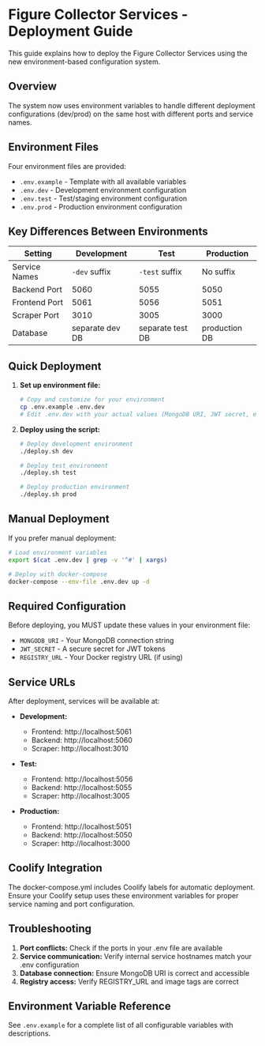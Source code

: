 # Figure Collector Services - Deployment Guide

This guide explains how to deploy the Figure Collector Services using the new environment-based configuration system.

## Overview

The system now uses environment variables to handle different deployment configurations (dev/prod) on the same host with different ports and service names.

## Environment Files

Four environment files are provided:

- `.env.example` - Template with all available variables
- `.env.dev` - Development environment configuration 
- `.env.test` - Test/staging environment configuration
- `.env.prod` - Production environment configuration

## Key Differences Between Environments

| Setting | Development | Test | Production |
|---------|-------------|------|------------|
| Service Names | `-dev` suffix | `-test` suffix | No suffix |
| Backend Port | 5060 | 5055 | 5050 |
| Frontend Port | 5061 | 5056 | 5051 |
| Scraper Port | 3010 | 3005 | 3000 |
| Database | separate dev DB | separate test DB | production DB |

## Quick Deployment

1. **Set up environment file:**
   ```bash
   # Copy and customize for your environment
   cp .env.example .env.dev
   # Edit .env.dev with your actual values (MongoDB URI, JWT secret, etc.)
   ```

2. **Deploy using the script:**
   ```bash
   # Deploy development environment
   ./deploy.sh dev
   
   # Deploy test environment
   ./deploy.sh test
   
   # Deploy production environment  
   ./deploy.sh prod
   ```

## Manual Deployment

If you prefer manual deployment:

```bash
# Load environment variables
export $(cat .env.dev | grep -v '^#' | xargs)

# Deploy with docker-compose
docker-compose --env-file .env.dev up -d
```

## Required Configuration

Before deploying, you MUST update these values in your environment file:

- `MONGODB_URI` - Your MongoDB connection string
- `JWT_SECRET` - A secure secret for JWT tokens
- `REGISTRY_URL` - Your Docker registry URL (if using)

## Service URLs

After deployment, services will be available at:

- **Development:**
  - Frontend: http://localhost:5061
  - Backend: http://localhost:5060
  - Scraper: http://localhost:3010

- **Test:**
  - Frontend: http://localhost:5056
  - Backend: http://localhost:5055
  - Scraper: http://localhost:3005

- **Production:**
  - Frontend: http://localhost:5051
  - Backend: http://localhost:5050  
  - Scraper: http://localhost:3000

## Coolify Integration

The docker-compose.yml includes Coolify labels for automatic deployment. Ensure your Coolify setup uses these environment variables for proper service naming and port configuration.

## Troubleshooting

1. **Port conflicts:** Check if the ports in your .env file are available
2. **Service communication:** Verify internal service hostnames match your .env configuration
3. **Database connection:** Ensure MongoDB URI is correct and accessible
4. **Registry access:** Verify REGISTRY_URL and image tags are correct

## Environment Variable Reference

See `.env.example` for a complete list of all configurable variables with descriptions.